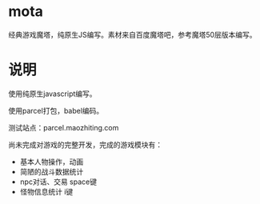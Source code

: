 # mota
经典游戏魔塔，纯原生JS编写。素材来自百度魔塔吧，参考魔塔50层版本编写。


# 说明
使用纯原生javascript编写。

使用parcel打包，babel编码。

测试站点：parcel.maozhiting.com

尚未完成对游戏的完整开发，完成的游戏模块有：
- 基本人物操作，动画
- 简陋的战斗数据统计
- npc对话、交易 space键
- 怪物信息统计 i键

